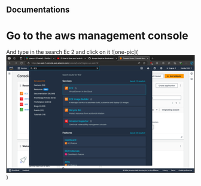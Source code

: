 ## Documentations

# Go to the aws management console
And type in the search Ec 2 and click on it
![one-pic](![alt text](<../img folder/pic-1.png>))